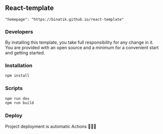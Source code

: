 ## React-template
```"homepage": "https://binatik.github.io/react-template"```

### Developers

By installing this template, you take full responsibility for any change in it. You are provided with an open source and a minimum for a convenient start and getting started.

### Installation

```sh
npm install
```

### Scripts

```sh
npm run dev
npm run build
```

### Deploy
Project deployment is automatic Actions 🚀🚀🚀
